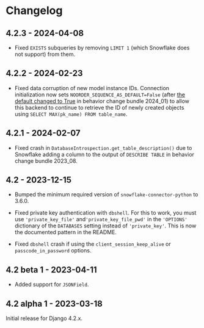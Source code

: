 # Changelog

## 4.2.3 - 2024-04-08

* Fixed `EXISTS` subqueries by removing `LIMIT 1` (which Snowflake does not
  support) from them.

## 4.2.2 - 2024-02-23

* Fixed data corruption of new model instance IDs. Connection initialization
  now sets `NOORDER_SEQUENCE_AS_DEFAULT=False` (after [the default
  changed to True](https://docs.snowflake.com/en/release-notes/bcr-bundles/2024_01/bcr-1483)
  in behavior change bundle 2024_01) to allow this backend to continue to
  retrieve the ID of newly created objects using
  `SELECT MAX(pk_name) FROM table_name`.

## 4.2.1 - 2024-02-07

* Fixed crash in `DatabaseIntrospection.get_table_description()` due to
  Snowflake adding a column to the output of `DESCRIBE TABLE` in behavior
  change bundle 2023_08.

## 4.2 - 2023-12-15

* Bumped the minimum required version of `snowflake-connector-python` to 3.6.0.

* Fixed private key authentication with `dbshell`. For this to work, you must
  use `'private_key_file'` and`'private_key_file_pwd'` in the `'OPTIONS'`
  dictionary of the `DATABASES` setting instead of `'private_key'`. This is
  now the documented pattern in the README.

* Fixed `dbshell` crash if using the `client_session_keep_alive` or
  `passcode_in_password` options.

## 4.2 beta 1 - 2023-04-11

* Added support for `JSONField`.

## 4.2 alpha 1 - 2023-03-18

Initial release for Django 4.2.x.
